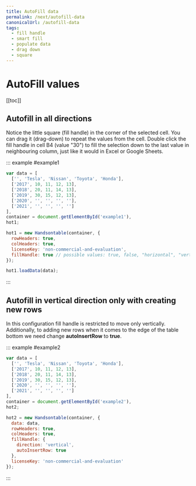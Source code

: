 ```yaml
---
title: AutoFill data
permalink: /next/autofill-data
canonicalUrl: /autofill-data
tags:
  - fill handle
  - smart fill
  - populate data
  - drag down
  - square
---
```


# AutoFill values

[[toc]]

## Autofill in all directions

Notice the little square (fill handle) in the corner of the selected cell. You can drag it (drag-down) to repeat the values from the cell. Double click the fill handle in cell B4 (value "30") to fill the selection down to the last value in neighbouring column, just like it would in Excel or Google Sheets.

::: example #example1
```js
var data = [
  ['', 'Tesla', 'Nissan', 'Toyota', 'Honda'],
  ['2017', 10, 11, 12, 13],
  ['2018', 20, 11, 14, 13],
  ['2019', 30, 15, 12, 13],
  ['2020', '', '', '', ''],
  ['2021', '', '', '', '']
],
container = document.getElementById('example1'),
hot1;

hot1 = new Handsontable(container, {
  rowHeaders: true,
  colHeaders: true,
  licenseKey: 'non-commercial-and-evaluation',
  fillHandle: true // possible values: true, false, "horizontal", "vertical",
});

hot1.loadData(data);
```
:::

## Autofill in vertical direction only with creating new rows

In this configuration fill handle is restricted to move only vertically. Additionally, to adding new rows when it comes to the edge of the table bottom we need change **autoInsertRow** to **true**.

::: example #example2
```js
var data = [
  ['', 'Tesla', 'Nissan', 'Toyota', 'Honda'],
  ['2017', 10, 11, 12, 13],
  ['2018', 20, 11, 14, 13],
  ['2019', 30, 15, 12, 13],
  ['2020', '', '', '', ''],
  ['2021', '', '', '', '']
],
container = document.getElementById('example2'),
hot2;

hot2 = new Handsontable(container, {
  data: data,
  rowHeaders: true,
  colHeaders: true,
  fillHandle: {
    direction: 'vertical',
    autoInsertRow: true
  },
  licenseKey: 'non-commercial-and-evaluation'
});
```
:::
